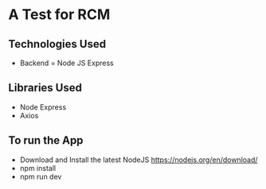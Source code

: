 # A Test for RCM
## Technologies Used
- Backend = Node JS Express

## Libraries Used
- Node Express
- Axios

## To run the App
- Download and Install the latest NodeJS https://nodejs.org/en/download/
- npm install
- npm run dev
